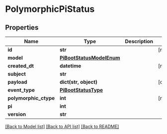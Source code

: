 # PolymorphicPiStatus


## Properties
Name | Type | Description | Notes
------------ | ------------- | ------------- | -------------
**id** | **str** |  | [readonly] 
**model** | [**PiBootStatusModelEnum**](PiBootStatusModelEnum.md) |  | 
**created_dt** | **datetime** |  | [readonly] 
**subject** | **str** |  | 
**payload** | **dict(str, object)** |  | [optional] 
**event_type** | [**PiBootStatusType**](PiBootStatusType.md) |  | 
**polymorphic_ctype** | **int** |  | [readonly] 
**pi** | **int** |  | 
**version** | **str** |  | 

[[Back to Model list]](../README.md#documentation-for-models) [[Back to API list]](../README.md#documentation-for-api-endpoints) [[Back to README]](../README.md)


